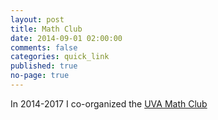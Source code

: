 ```yaml
---
layout: post
title: Math Club
date: 2014-09-01 02:00:00
comments: false
categories: quick_link
published: true
no-page: true
---
```


<div>In 2014-2017 I co-organized the <a href="{{site.math_url }}/seminars/mathclub/" target="_blank">UVA Math Club</a></div>
